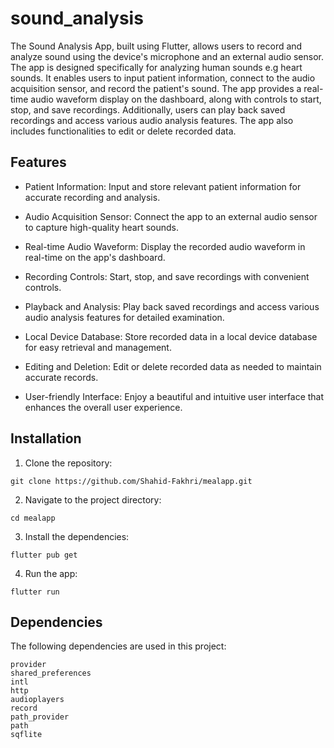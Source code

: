 # sound_analysis

The Sound Analysis App, built using Flutter, allows users to record and analyze sound using the device's microphone and an external audio sensor. The app is designed specifically for analyzing human sounds e.g heart sounds. It enables users to input patient information, connect to the audio acquisition sensor, and record the patient's sound. The app provides a real-time audio waveform display on the dashboard, along with controls to start, stop, and save recordings. Additionally, users can play back saved recordings and access various audio analysis features. The app also includes functionalities to edit or delete recorded data.

## Features
* Patient Information: Input and store relevant patient information for accurate recording and analysis.

* Audio Acquisition Sensor: Connect the app to an external audio sensor to capture high-quality heart sounds.

* Real-time Audio Waveform: Display the recorded audio waveform in real-time on the app's dashboard.

* Recording Controls: Start, stop, and save recordings with convenient controls.

* Playback and Analysis: Play back saved recordings and access various audio analysis features for detailed examination.

* Local Device Database: Store recorded data in a local device database for easy retrieval and management.

* Editing and Deletion: Edit or delete recorded data as needed to maintain accurate records.

* User-friendly Interface: Enjoy a beautiful and intuitive user interface that enhances the overall user experience.

## Installation
1. Clone the repository:
```
git clone https://github.com/Shahid-Fakhri/mealapp.git
```
2. Navigate to the project directory:
```
cd mealapp
```
3. Install the dependencies:
```
flutter pub get
```
4. Run the app:
```
flutter run
```

## Dependencies
The following dependencies are used in this project:
```
provider
shared_preferences
intl
http
audioplayers
record
path_provider
path
sqflite
```